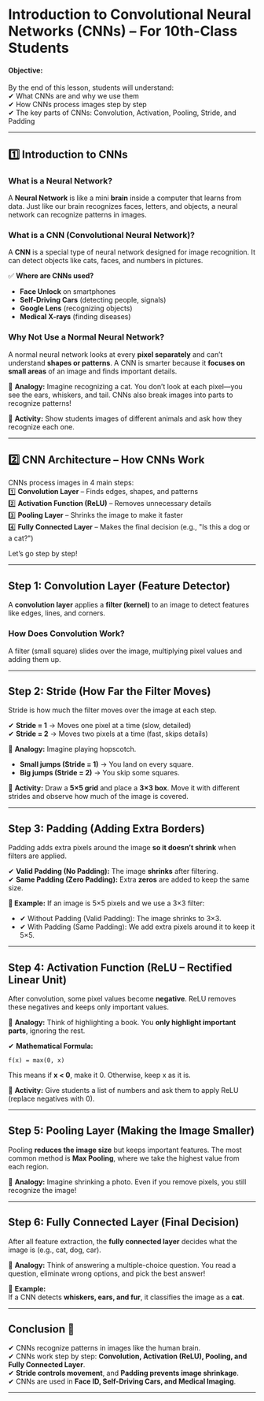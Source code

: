 # **Introduction to Convolutional Neural Networks (CNNs) – For 10th-Class Students**  

#### **Objective:**  
By the end of this lesson, students will understand:  
✔ What CNNs are and why we use them  
✔ How CNNs process images step by step  
✔ The key parts of CNNs: Convolution, Activation, Pooling, Stride, and Padding  

---

## **1️⃣ Introduction to CNNs**  

### **What is a Neural Network?**  
A **Neural Network** is like a mini **brain** inside a computer that learns from data. Just like our brain recognizes faces, letters, and objects, a neural network can recognize patterns in images.  

### **What is a CNN (Convolutional Neural Network)?**  
A **CNN** is a special type of neural network designed for image recognition. It can detect objects like cats, faces, and numbers in pictures.  

✅ **Where are CNNs used?**  
- **Face Unlock** on smartphones  
- **Self-Driving Cars** (detecting people, signals)  
- **Google Lens** (recognizing objects)  
- **Medical X-rays** (finding diseases)  

### **Why Not Use a Normal Neural Network?**  
A normal neural network looks at every **pixel separately** and can’t understand **shapes or patterns**. A CNN is smarter because it **focuses on small areas** of an image and finds important details.  

🎨 **Analogy:** Imagine recognizing a cat. You don’t look at each pixel—you see the ears, whiskers, and tail. CNNs also break images into parts to recognize patterns!  

📌 **Activity:** Show students images of different animals and ask how they recognize each one.  

---

## **2️⃣ CNN Architecture – How CNNs Work**  

CNNs process images in 4 main steps:  
1️⃣ **Convolution Layer** – Finds edges, shapes, and patterns  
2️⃣ **Activation Function (ReLU)** – Removes unnecessary details  
3️⃣ **Pooling Layer** – Shrinks the image to make it faster  
4️⃣ **Fully Connected Layer** – Makes the final decision (e.g., "Is this a dog or a cat?")  

Let’s go step by step!  

---

## **Step 1: Convolution Layer (Feature Detector)**  

A **convolution layer** applies a **filter (kernel)** to an image to detect features like edges, lines, and corners.  

### **How Does Convolution Work?**  
A filter (small square) slides over the image, multiplying pixel values and adding them up.  

---

## **Step 2: Stride (How Far the Filter Moves)**  

Stride is how much the filter moves over the image at each step.  

✔ **Stride = 1** → Moves one pixel at a time (slow, detailed)  
✔ **Stride = 2** → Moves two pixels at a time (fast, skips details)  

🎨 **Analogy:** Imagine playing hopscotch.  
- **Small jumps (Stride = 1)** → You land on every square.  
- **Big jumps (Stride = 2)** → You skip some squares.  

📌 **Activity:** Draw a **5×5 grid** and place a **3×3 box**. Move it with different strides and observe how much of the image is covered.  

---

## **Step 3: Padding (Adding Extra Borders)**  

Padding adds extra pixels around the image **so it doesn’t shrink** when filters are applied.  

✔ **Valid Padding (No Padding):** The image **shrinks** after filtering.  
✔ **Same Padding (Zero Padding):** Extra **zeros** are added to keep the same size.  

**📌 Example:**
If an image is 5×5 pixels and we use a 3×3 filter:

- ✔ Without Padding (Valid Padding): The image shrinks to 3×3.
- ✔ With Padding (Same Padding): We add extra pixels around it to keep it 5×5.

---

## **Step 4: Activation Function (ReLU – Rectified Linear Unit)**  

After convolution, some pixel values become **negative**. ReLU removes these negatives and keeps only important values.  

🎨 **Analogy:** Think of highlighting a book. You **only highlight important parts**, ignoring the rest.  

✔ **Mathematical Formula:**  

`f(x) = max(0, x)`
  
This means if **x < 0**, make it 0. Otherwise, keep x as it is.  

📌 **Activity:** Give students a list of numbers and ask them to apply ReLU (replace negatives with 0).  

---

## **Step 5: Pooling Layer (Making the Image Smaller)**  

Pooling **reduces the image size** but keeps important features. The most common method is **Max Pooling**, where we take the highest value from each region.  

🎨 **Analogy:** Imagine shrinking a photo. Even if you remove pixels, you still recognize the image!  


---

## **Step 6: Fully Connected Layer (Final Decision)**  

After all feature extraction, the **fully connected layer** decides what the image is (e.g., cat, dog, car).  

🎨 **Analogy:** Think of answering a multiple-choice question. You read a question, eliminate wrong options, and pick the best answer!  

📌 **Example:**  
If a CNN detects **whiskers, ears, and fur**, it classifies the image as a **cat**.  

---

## **Conclusion 🎯**  
✔ CNNs recognize patterns in images like the human brain.  
✔ CNNs work step by step: **Convolution, Activation (ReLU), Pooling, and Fully Connected Layer**.  
✔ **Stride controls movement**, and **Padding prevents image shrinkage**.  
✔ CNNs are used in **Face ID, Self-Driving Cars, and Medical Imaging**.  

---

